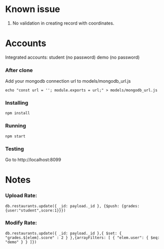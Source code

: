 # Known issue
1. No validation in creating record with coordinates.

# Accounts
Integrated accounts: 
student (no password)
demo (no password)

### After clone
Add your mongodb connection url to models/mongodb_url.js

```
echo "const url = ''; module.exports = url;" > models/mongodb_url.js
```

### Installing
```
npm install
```
### Running
```
npm start
```
### Testing
Go to http://localhost:8099

# Notes

### Upload Rate:
```
db.restaurants.update({ _id: payload._id }, {$push: {grades: {user:"student",score:1}}})
```

### Modify Rate:
```
db.restaurants.update({ _id: payload._id },{ $set: { "grades.$[elem].score" : 2 } },{arrayFilters: [ { "elem.user": { $eq: "demo" } } ]})
```